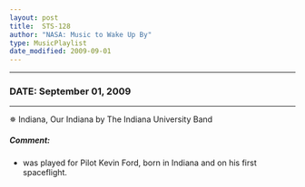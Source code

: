 ```yaml
---
layout: post
title:  STS-128
author: "NASA: Music to Wake Up By"
type: MusicPlaylist
date_modified: 2009-09-01
---
```


----
### DATE: September 01, 2009
----
✵ Indiana, Our Indiana by The Indiana University Band

##### Comment:
* was played for Pilot Kevin Ford, born in Indiana and on his first spaceflight.
